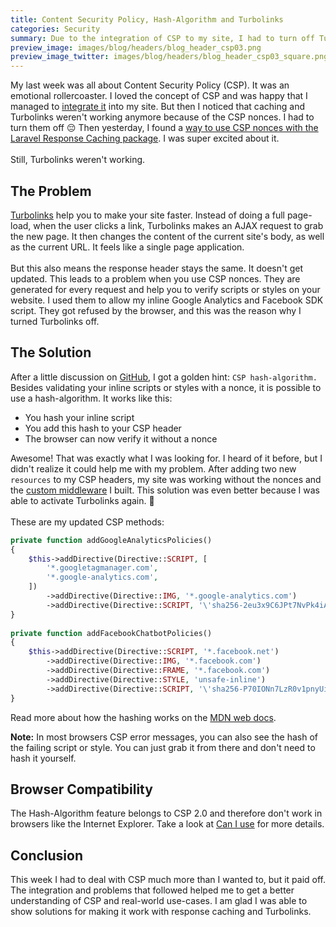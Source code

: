 ```yaml
---
title: Content Security Policy, Hash-Algorithm and Turbolinks
categories: Security
summary: Due to the integration of CSP to my site, I had to turn off Turbolinks. It just wasn't working together; until now!
preview_image: images/blog/headers/blog_header_csp03.png
preview_image_twitter: images/blog/headers/blog_header_csp03_square.png
---
```


My last week was all about Content Security Policy (CSP). It was an emotional rollercoaster. I loved the concept of CSP and was happy that I managed to [integrate it](https://christoph-rumpel.com/2018/03/content-security-policy-101) into my site. But then I noticed that caching and Turbolinks weren't working anymore because of the CSP nonces. I had to turn them off 😔 Then yesterday, I found a [way to use CSP nonces with the Laravel Response Caching package](https://christoph-rumpel.com/2018/03/laravel-response-caching-and-csp). I was super excited about it.
<br /><br />
Still, Turbolinks weren't working.

## The Problem

[Turbolinks](https://github.com/turbolinks/turbolinks) help you to make your site faster. Instead of doing a full page-load, when the user clicks a link, Turbolinks makes an AJAX request to grab the new page. It then changes the content of the current site's body, as well as the current URL. It feels like a single page application.
<br /><br />
But this also means the response header stays the same. It doesn't get updated. This leads to a problem when you use CSP nonces. They are generated for every request and help you to verify scripts or styles on your website. I used them to allow my inline Google Analytics and Facebook SDK script. They got refused by the browser, and this was the reason why I turned Turbolinks off.

## The Solution

After a little discussion on [GitHub](https://github.com/turbolinks/turbolinks/issues/370), I got a golden hint: `CSP hash-algorithm.` Besides validating your inline scripts or styles with a nonce, it is possible to use a hash-algorithm. It works like this:

* You hash your inline script
* You add this hash to your CSP header
* The browser can now verify it without a nonce

Awesome! That was exactly what I was looking for. I heard of it before, but I didn't realize it could help me with my problem. After adding two new `resources` to my CSP headers, my site was working without the nonces and the [custom middleware](https://christoph-rumpel.com/2018/03/laravel-response-caching-and-csp) I built. This solution was even better because I was able to activate Turbolinks again. 🎉
<br /><br />
These are my updated CSP methods:
```php
private function addGoogleAnalyticsPolicies()
{
    $this->addDirective(Directive::SCRIPT, [
        '*.googletagmanager.com',
        '*.google-analytics.com',
    ])
        ->addDirective(Directive::IMG, '*.google-analytics.com')
        ->addDirective(Directive::SCRIPT, '\'sha256-2eu3x9C6JPt7NvPk4iAcvrQ2g+UHBEyUsilOqkWukiU=\'');
}
    
private function addFacebookChatbotPolicies()
{
    $this->addDirective(Directive::SCRIPT, '*.facebook.net')
        ->addDirective(Directive::IMG, '*.facebook.com')
        ->addDirective(Directive::FRAME, '*.facebook.com')
        ->addDirective(Directive::STYLE, 'unsafe-inline')
        ->addDirective(Directive::SCRIPT, '\'sha256-P70IONn7LzR0v1pnyUiwOX+9oJzqbc7ZGp+eujcwZsE=\'');
}
```

Read more about how the hashing works on the [MDN web docs](https://developer.mozilla.org/en-US/docs/Web/HTTP/Headers/Content-Security-Policy/script-src).

<div class="blognote"><strong>Note:</strong> In most browsers CSP error messages, you can also see the hash of the failing script or style. You can just grab it from there and don't need to hash it yourself.</div>

## Browser Compatibility 

The Hash-Algorithm feature belongs to CSP 2.0 and therefore don't work in browsers like the Internet Explorer. Take a look at [Can I use](https://caniuse.com/#search=content%20secur) for more details.


## Conclusion

This week I had to deal with CSP much more than I wanted to, but it paid off. The integration and problems that followed helped me to get a better understanding of CSP and real-world use-cases. I am glad I was able to show solutions for making it work with response caching and Turbolinks.
